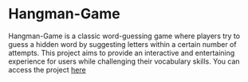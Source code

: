# Hangman-Game
Hangman-Game is a classic word-guessing game where players try to guess a hidden word by suggesting letters within a certain number of attempts. This project aims to provide an interactive and entertaining experience for users while challenging their vocabulary skills.
You can access the project [here](https://amandeep-rayat.github.io/Hangman-game/)